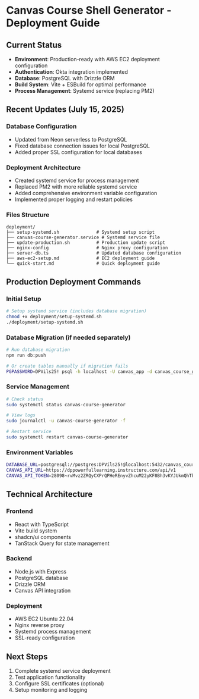 # Canvas Course Shell Generator - Deployment Guide

## Current Status
- **Environment**: Production-ready with AWS EC2 deployment configuration
- **Authentication**: Okta integration implemented
- **Database**: PostgreSQL with Drizzle ORM
- **Build System**: Vite + ESBuild for optimal performance
- **Process Management**: Systemd service (replacing PM2)

## Recent Updates (July 15, 2025)

### Database Configuration
- Updated from Neon serverless to PostgreSQL
- Fixed database connection issues for local PostgreSQL
- Added proper SSL configuration for local databases

### Deployment Architecture
- Created systemd service for process management
- Replaced PM2 with more reliable systemd service
- Added comprehensive environment variable configuration
- Implemented proper logging and restart policies

### Files Structure
```
deployment/
├── setup-systemd.sh              # Systemd setup script
├── canvas-course-generator.service # Systemd service file
├── update-production.sh          # Production update script
├── nginx-config                  # Nginx proxy configuration
├── server-db.ts                  # Updated database configuration
├── aws-ec2-setup.md              # EC2 deployment guide
└── quick-start.md                # Quick deployment guide
```

## Production Deployment Commands

### Initial Setup
```bash
# Setup systemd service (includes database migration)
chmod +x deployment/setup-systemd.sh
./deployment/setup-systemd.sh
```

### Database Migration (if needed separately)
```bash
# Run database migration
npm run db:push

# Or create tables manually if migration fails
PGPASSWORD=DPVils25! psql -h localhost -U canvas_app -d canvas_course_generator -f deployment/create-db-tables.sql
```

### Service Management
```bash
# Check status
sudo systemctl status canvas-course-generator

# View logs
sudo journalctl -u canvas-course-generator -f

# Restart service
sudo systemctl restart canvas-course-generator
```

### Environment Variables
```bash
DATABASE_URL=postgresql://postgres:DPVils25!@localhost:5432/canvas_course_generator
CANVAS_API_URL=https://dppowerfullearning.instructure.com/api/v1
CANVAS_API_TOKEN=28098~rvMvz2ZRQyCXPrQPHeREnyvZhcuM22yKF8Bh3vKYJUkmQhTkwfKTRMm7UTWDe7mG
```

## Technical Architecture

### Frontend
- React with TypeScript
- Vite build system
- shadcn/ui components
- TanStack Query for state management

### Backend
- Node.js with Express
- PostgreSQL database
- Drizzle ORM
- Canvas API integration

### Deployment
- AWS EC2 Ubuntu 22.04
- Nginx reverse proxy
- Systemd process management
- SSL-ready configuration

## Next Steps
1. Complete systemd service deployment
2. Test application functionality
3. Configure SSL certificates (optional)
4. Setup monitoring and logging